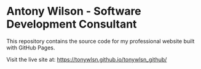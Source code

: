 # Antony Wilson - Software Development Consultant

This repository contains the source code for my professional website built with GitHub Pages.

Visit the live site at: https://tonywlsn.github.io/tonywlsn_github/